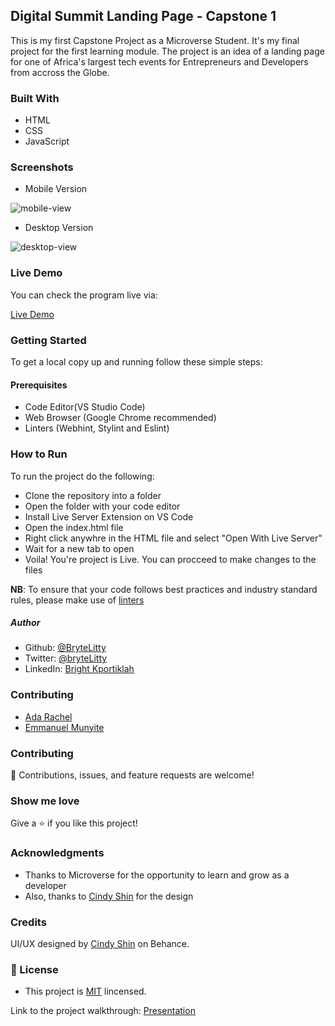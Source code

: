 ## Digital Summit Landing Page - Capstone 1
This is my first Capstone Project as a Microverse Student. It's my final project for the first learning module. The project is an idea of a landing page for one of Africa's largest tech events for Entrepreneurs and Developers from accross the Globe.


### Built With
- HTML 
- CSS
- JavaScript

### Screenshots

- Mobile Version

![mobile-view](/assets/mobile-view.png)

- Desktop Version

![desktop-view](/assets/desktop.png)


### Live Demo 
You can check the program live via:

[Live Demo](https://brytelitty.github.io/first-capstone/)

### Getting Started 
To get a local copy up and running follow these simple steps:

#### Prerequisites
- Code Editor(VS Studio Code)
- Web Browser (Google Chrome recommended)
- Linters (Webhint, Stylint and Eslint)

### How to Run
To run the project do the following:
- Clone the repository into a folder
- Open the folder with your code editor
- Install Live Server Extension on VS Code
- Open the index.html file 
- Right click anywhre in the HTML file and select "Open With Live Server"
- Wait for a new tab to open
- Voila! You're project is Live. You can procceed to make changes to the files

**NB**: To ensure that your code follows best practices and industry standard rules, please make use of [linters](https://github.com/microverseinc/linters-config/tree/master/html-css-js)

##### Author
- Github: [@BryteLitty](https://github.com/Bryte)
- Twitter: [@bryteLitty](https://twitter.come/BryteLitty)
- LinkedIn: [Bright Kportiklah](https://www.linkedin.com/in/bright-kportiklah-05512418a/)

### Contributing
- [Ada Rachel](https://github.com/adarachel)
- [Emmanuel Munyite](https://github.com/munyite001)

### Contributing
🤝 Contributions, issues, and feature requests are welcome!

### Show me love
Give a ⭐️ if you like this project!

### Acknowledgments
- Thanks to Microverse for the opportunity to learn and grow as a developer
- Also, thanks to [Cindy Shin](https://www.behance.net/gallery/29845175/CC-Global-Summit-2015) for the design

### Credits
UI/UX designed by [Cindy Shin](https://www.behance.net/gallery/29845175/CC-Global-Summit-2015) on Behance.

### 📝 License

- This project is [MIT](https://github.com/BryteLitty/hello-microverse/blob/add-javascript-file/LICENSE) lincensed.

Link to the project walkthrough: [Presentation](https://www.loom.com/share/91f292c34b4b4d1da36d7b402c481069)

